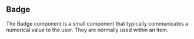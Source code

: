 ## Badge

The Badge component is a small component that typically communicates a numerical value to the user. They are normally used within an item. 